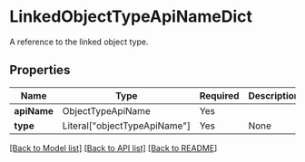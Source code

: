 # LinkedObjectTypeApiNameDict

A reference to the linked object type.

## Properties
| Name | Type | Required | Description |
| ------------ | ------------- | ------------- | ------------- |
**apiName** | ObjectTypeApiName | Yes |  |
**type** | Literal["objectTypeApiName"] | Yes | None |


[[Back to Model list]](../../README.md#documentation-for-models) [[Back to API list]](../../README.md#documentation-for-api-endpoints) [[Back to README]](../../README.md)
